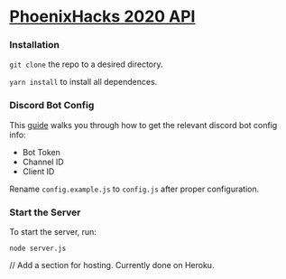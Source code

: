 # [PhoenixHacks 2020 API](https://phoenixhacks-api.herokuapp.com/)

### Installation
`git clone` the repo to a desired directory.

`yarn install` to install all dependences.

### Discord Bot Config

This [guide](https://github.com/reactiflux/discord-irc/wiki/Creating-a-discord-bot-&-getting-a-token) walks you through how to get the relevant discord bot config info:

- Bot Token
- Channel ID
- Client ID

Rename `config.example.js` to `config.js` after proper configuration.

### Start the Server
To start the server, run:

`node server.js`

// Add a section for hosting.  Currently done on Heroku.